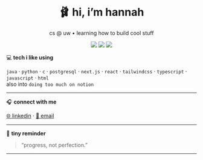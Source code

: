 <h1 align="center">🩰 hi, i’m hannah</h1>
<p align="center">cs @ uw • learning how to build cool stuff</p>

<p align="center">
  <img src="https://img.shields.io/badge/building%20with-love-fbbedc?style=flat-square&logo=heart&logoColor=white" />
  <img src="https://img.shields.io/badge/tech-ai,%20web,%20full--stack-fbe4e2?style=flat-square" />
  <img src="https://img.shields.io/badge/vibe-soft%20tech-ffe3f1?style=flat-square" />
</p>

💻 **tech i like using**

`java` · `python` · `c` · `postgresql` · `next.js` · `react` · `tailwindcss` · `typescript` · `javascript` · `html`  
also into `doing too much on notion`

---

🎧 **connect with me**

[🌐 linkedin](https://www.linkedin.com/in/hannahstarlee) · [💌 email](mailto:hlee77@cs.washington.edu)

---

💭 **tiny reminder**

> “progress, not perfection.”

---
